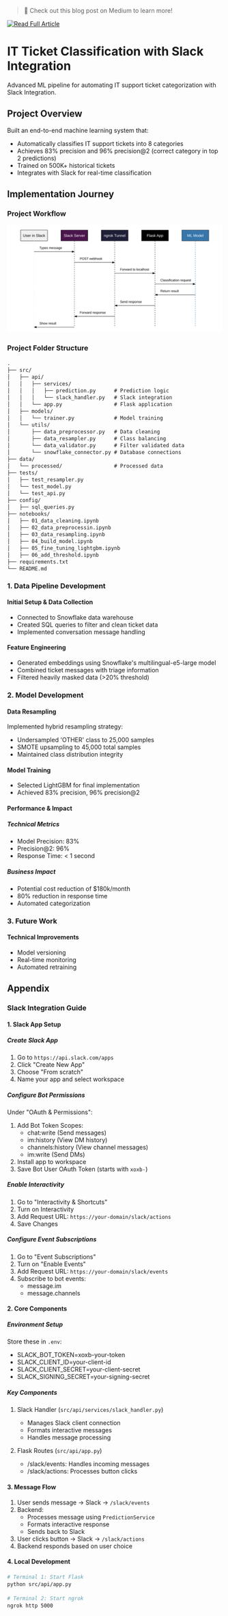 > 📖 Check out this blog post on Medium to learn more!

[![Read Full Article](https://img.shields.io/badge/📖%20Medium-From%20Data%20to%20Automation:%20Revolutionizing%20IT%20Support-black?style=for-the-badge&logo=medium)](https://medium.com/analytics-in-action-columbia-business-school/from-data-to-automation-revolutionizing-it-support-at-electric-4661ab08cf57)

# IT Ticket Classification with Slack Integration

Advanced ML pipeline for automating IT support ticket categorization with Slack Integration.

## Project Overview

Built an end-to-end machine learning system that:

* Automatically classifies IT support tickets into 8 categories
* Achieves 83% precision and 96% precision@2 (correct category in top 2 predictions)
* Trained on 500K+ historical tickets
* Integrates with Slack for real-time classification

## Implementation Journey

### Project Workflow

![Workflow Diagram](assets/workflow.svg)

### Project Folder Structure

```
.
├── src/
│   ├── api/
│   │   ├── services/
│   │   │   ├── prediction.py      # Prediction logic
│   │   │   └── slack_handler.py   # Slack integration
│   │   └── app.py                 # Flask application
│   ├── models/
│   │   └── trainer.py             # Model training
│   └── utils/
│       ├── data_preprocessor.py   # Data cleaning
│       ├── data_resampler.py      # Class balancing
│       └── data_validator.py      # Filter validated data
│       └── snowflake_connector.py # Database connections
├── data/
│   └── processed/                 # Processed data
├── tests/
│   ├── test_resampler.py
│   └── test_model.py
│   └── test_api.py
├── config/
│   ├── sql_queries.py
├── notebooks/
│   ├── 01_data_cleaning.ipynb
│   ├── 02_data_preprocessin.ipynb
│   ├── 03_data_resampling.ipynb
│   ├── 04_build_model.ipynb
│   ├── 05_fine_tuning_lightgbm.ipynb
│   ├── 06_add_threshold.ipynb
├── requirements.txt
└── README.md
```

### 1. Data Pipeline Development

#### Initial Setup & Data Collection

* Connected to Snowflake data warehouse
* Created SQL queries to filter and clean ticket data
* Implemented conversation message handling

#### Feature Engineering

* Generated embeddings using Snowflake's multilingual-e5-large model
* Combined ticket messages with triage information
* Filtered heavily masked data (>20% threshold)

### 2. Model Development

#### Data Resampling

Implemented hybrid resampling strategy:

* Undersampled 'OTHER' class to 25,000 samples
* SMOTE upsampling to 45,000 total samples
* Maintained class distribution integrity

#### Model Training

* Selected LightGBM for final implementation
* Achieved 83% precision, 96% precision@2

#### Performance & Impact

##### Technical Metrics

* Model Precision: 83%
* Precision@2: 96%
* Response Time: < 1 second

##### Business Impact

* Potential cost reduction of $180k/month
* 80% reduction in response time
* Automated categorization

### 3. Future Work

#### Technical Improvements

* Model versioning
* Real-time monitoring
* Automated retraining


## Appendix

### Slack Integration Guide 

#### 1. Slack App Setup
##### Create Slack App
1. Go to `https://api.slack.com/apps`
2. Click "Create New App"
3. Choose "From scratch"
4. Name your app and select workspace

##### Configure Bot Permissions
Under "OAuth & Permissions":
1. Add Bot Token Scopes:
    * chat:write        (Send messages)
    * im:history        (View DM history)  
    * channels:history  (View channel messages)
    * im:write         (Send DMs)
2. Install app to workspace
3. Save Bot User OAuth Token (starts with `xoxb-`)

##### Enable Interactivity
1. Go to "Interactivity & Shortcuts"
2. Turn on Interactivity
3. Add Request URL: `https://your-domain/slack/actions`
4. Save Changes

##### Configure Event Subscriptions
1. Go to "Event Subscriptions"
2. Turn on "Enable Events" 
3. Add Request URL: `https://your-domain/slack/events`
4. Subscribe to bot events:
    * message.im
    * message.channels

#### 2. Core Components

##### Environment Setup
Store these in `.env`: 
* SLACK_BOT_TOKEN=xoxb-your-token 
* SLACK_CLIENT_ID=your-client-id 
* SLACK_CLIENT_SECRET=your-client-secret 
* SLACK_SIGNING_SECRET=your-signing-secret 

##### Key Components
1. Slack Handler (`src/api/services/slack_handler.py`)
   - Manages Slack client connection
   - Formats interactive messages
   - Handles message processing

2. Flask Routes (`src/api/app.py`)
   - /slack/events: Handles incoming messages
   - /slack/actions: Processes button clicks

#### 3. Message Flow
1. User sends message → Slack → `/slack/events`
2. Backend:
   * Processes message using `PredictionService`
   * Formats interactive response
   * Sends back to Slack
3. User clicks button → Slack → `/slack/actions`
4. Backend responds based on user choice

#### 4. Local Development
```bash
# Terminal 1: Start Flask
python src/api/app.py

# Terminal 2: Start ngrok
ngrok http 5000
```
